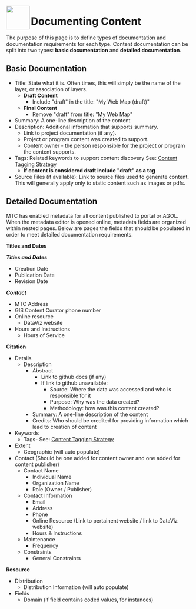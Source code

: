 <a href="url"><img src="http://gis.mtc.ca.gov/mtcimages/mtcgisLogo.png" align="left" height="64" width="64" ></a>

# Documenting Content 

The purpose of this page is to define types of documentation and documentation requirements for each type. Content documentation can be split into two types: **basic documentation** and **detailed documentation**. 

## Basic Documentation 

- Title: State what it is.  Often times, this will simply be the name of the layer, or association of layers.
    - **Draft Content**
        - Include "draft" in the title: "My Web Map (draft)"
    - **Final Content**
        - Remove "draft" from title: "My Web Map"
- Summary: A one-line description of the content
- Description: Additional information that supports summary. 
    - Link to project documentation (if any). 
    - Project or program content was created to support.  
    - Content owner - the person responsible for the project or program the content supports. 
- Tags: Related keywords to support content discovery See: [Content Tagging Strategy](https://mtcdrive.app.box.com/file/198480762097)
    - **If content is considered draft include "draft" as a tag** 
- Source Files (if available): Link to source files used to generate content. This will generally apply only to static content such as images or pdfs.  

## Detailed Documentation

MTC has enabled metadata for all content published to portal or AGOL. When the metadata editor is opened online, metadata fields are organized within nested pages. Below are pages the fields that should be populated in order to meet detailed documentation requirements. 

**Titles and Dates** 

***Titles and Dates***

- Creation Date
- Publication Date
- Revision Date 

***Contact***

- MTC Address
- GIS Content Curator phone number
- Online resource
    - DataViz website 
- Hours and Instructions
    - Hours of Service 

**Citation**

- Details
    - Description
        - Abstract
            - Link to github docs (if any)
            - If link to github unavailable: 
                - Source: Where the data was accessed and who is responsible for it
                - Purpose: Why was the data created? 
                - Methodology: how was this content created?
        - Summary: A one-line description of the content
        - Credits: Who should be credited for providing information which lead to creation of content 
- Keywords
    - Tags- See: [Content Tagging Strategy](https://mtcdrive.app.box.com/file/198480762097)
- Extent
    - Geographic (will auto populate)
- Contact (Should be one added for content owner and one added for content publisher)
    - Contact Name
        - Individual Name
        - Organization Name
        - Role (Owner / Publisher)
    - Contact Information 
        - Email 
        - Address
        - Phone
        - Online Resource (Link to pertainent website / link to DataViz website)
        - Hours & Instructions
   - Maintenance 
       - Frequency
   - Constraints
       - General Constraints 

**Resource**

- Distribution
    - Distribution Information (will auto populate) 
- Fields
    - Domain (if field contains coded values, for instances)





